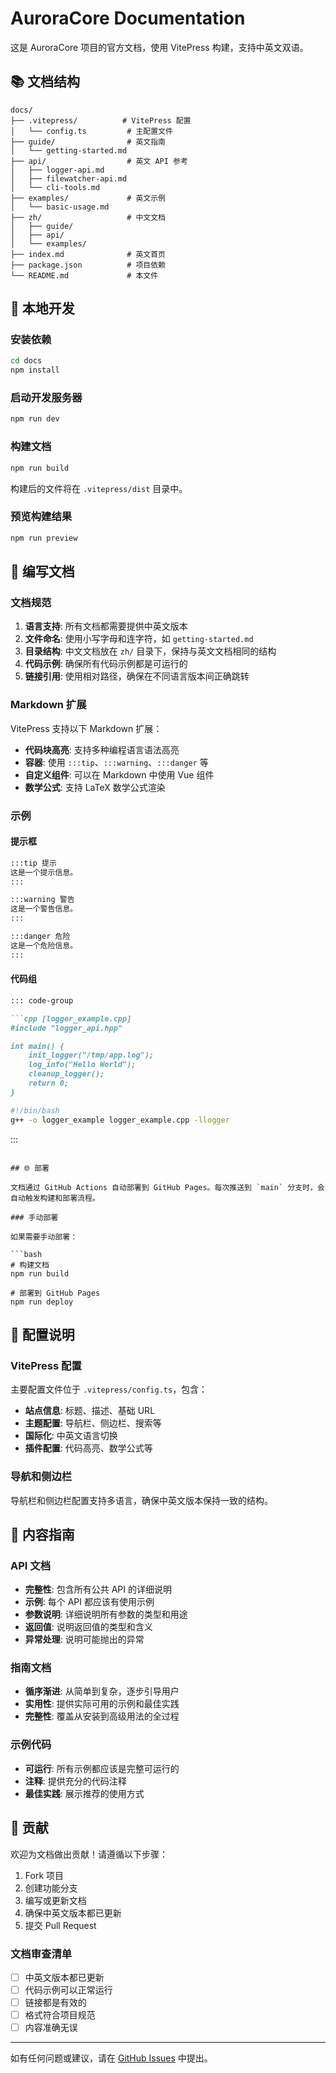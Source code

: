 # AuroraCore Documentation

这是 AuroraCore 项目的官方文档，使用 VitePress 构建，支持中英文双语。

## 📚 文档结构

```
docs/
├── .vitepress/          # VitePress 配置
│   └── config.ts         # 主配置文件
├── guide/                # 英文指南
│   └── getting-started.md
├── api/                  # 英文 API 参考
│   ├── logger-api.md
│   ├── filewatcher-api.md
│   └── cli-tools.md
├── examples/             # 英文示例
│   └── basic-usage.md
├── zh/                   # 中文文档
│   ├── guide/
│   ├── api/
│   └── examples/
├── index.md              # 英文首页
├── package.json          # 项目依赖
└── README.md             # 本文件
```

## 🚀 本地开发

### 安装依赖

```bash
cd docs
npm install
```

### 启动开发服务器

```bash
npm run dev
```

### 构建文档

```bash
npm run build
```

构建后的文件将在 `.vitepress/dist` 目录中。

### 预览构建结果

```bash
npm run preview
```

## 📝 编写文档

### 文档规范

1. **语言支持**: 所有文档都需要提供中英文版本
2. **文件命名**: 使用小写字母和连字符，如 `getting-started.md`
3. **目录结构**: 中文文档放在 `zh/` 目录下，保持与英文文档相同的结构
4. **代码示例**: 确保所有代码示例都是可运行的
5. **链接引用**: 使用相对路径，确保在不同语言版本间正确跳转

### Markdown 扩展

VitePress 支持以下 Markdown 扩展：

- **代码块高亮**: 支持多种编程语言语法高亮
- **容器**: 使用 `:::tip`、`:::warning`、`:::danger` 等
- **自定义组件**: 可以在 Markdown 中使用 Vue 组件
- **数学公式**: 支持 LaTeX 数学公式渲染

### 示例

#### 提示框

```markdown
:::tip 提示
这是一个提示信息。
:::

:::warning 警告
这是一个警告信息。
:::

:::danger 危险
这是一个危险信息。
:::
```

#### 代码组

```markdown
::: code-group

```cpp [logger_example.cpp]
#include "logger_api.hpp"

int main() {
    init_logger("/tmp/app.log");
    log_info("Hello World");
    cleanup_logger();
    return 0;
}
```

```bash [build.sh]
#!/bin/bash
g++ -o logger_example logger_example.cpp -llogger
```

:::
```

## 🌐 部署

文档通过 GitHub Actions 自动部署到 GitHub Pages。每次推送到 `main` 分支时，会自动触发构建和部署流程。

### 手动部署

如果需要手动部署：

```bash
# 构建文档
npm run build

# 部署到 GitHub Pages
npm run deploy
```

## 🔧 配置说明

### VitePress 配置

主要配置文件位于 `.vitepress/config.ts`，包含：

- **站点信息**: 标题、描述、基础 URL
- **主题配置**: 导航栏、侧边栏、搜索等
- **国际化**: 中英文语言切换
- **插件配置**: 代码高亮、数学公式等

### 导航和侧边栏

导航栏和侧边栏配置支持多语言，确保中英文版本保持一致的结构。

## 📖 内容指南

### API 文档

- **完整性**: 包含所有公共 API 的详细说明
- **示例**: 每个 API 都应该有使用示例
- **参数说明**: 详细说明所有参数的类型和用途
- **返回值**: 说明返回值的类型和含义
- **异常处理**: 说明可能抛出的异常

### 指南文档

- **循序渐进**: 从简单到复杂，逐步引导用户
- **实用性**: 提供实际可用的示例和最佳实践
- **完整性**: 覆盖从安装到高级用法的全过程

### 示例代码

- **可运行**: 所有示例都应该是完整可运行的
- **注释**: 提供充分的代码注释
- **最佳实践**: 展示推荐的使用方式

## 🤝 贡献

欢迎为文档做出贡献！请遵循以下步骤：

1. Fork 项目
2. 创建功能分支
3. 编写或更新文档
4. 确保中英文版本都已更新
5. 提交 Pull Request

### 文档审查清单

- [ ] 中英文版本都已更新
- [ ] 代码示例可以正常运行
- [ ] 链接都是有效的
- [ ] 格式符合项目规范
- [ ] 内容准确无误

---

如有任何问题或建议，请在 [GitHub Issues](https://github.com/APMMDEVS/AuroraCore/issues) 中提出。